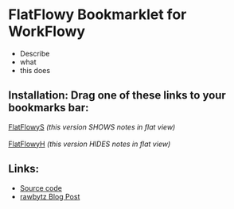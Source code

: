 # FlatFlowy Bookmarklet for WorkFlowy

- Describe
- what
- this does

## Installation: Drag one of these links to your bookmarks bar:

<!-- Special #setup editing instrucions go here -->
<a href="javascript:(function flatFlowy_2_7(hideNotes=false){if(typeof hideNotes!==&quot;boolean&quot;)hideNotes=false;function toastMsg(str,sec,err){WF.showMessage(str.bold(),err);setTimeout(()=&gt;WF.hideMessage(),(sec||2)*1e3)}const css=`.page.searching .project .name${hideNotes?&quot;,.page.searching .project .notes&quot;:&quot;&quot;}{display:none!important}.page.searching .project.matches .name.matches{display:block!important}.page.searching .selected&gt;.children&gt;.project .project{margin:0 0 4px!important}.page.searching .children{margin:0!important;padding:0!important;border:0!important}.page.searching .childrenEnd{height:0!important}`;const h=`data:text/css;charset=UTF-8,${encodeURIComponent(css)}`;const s=document.querySelector(`link[href=&quot;${h}&quot;]`);const noSearch=WF.currentSearchQuery()===null;if(s){if(noSearch)toastMsg(`FlatFlowy: ${s.disabled?&quot;ON&quot;:&quot;OFF&quot;}`);return void(s.disabled=!s.disabled)}const a=document.createElement(&quot;link&quot;);a.rel=&quot;stylesheet&quot;;a.href=h;document.head.appendChild(a);if(noSearch)toastMsg(&quot;Flatflowy: ON&quot;)})();">FlatFlowyS</a> <i>(this version SHOWS notes in flat view)</i>
<br><br>
<a href="javascript:(function flatFlowy_2_7(hideNotes=true){if(typeof hideNotes!==&quot;boolean&quot;)hideNotes=false;function toastMsg(str,sec,err){WF.showMessage(str.bold(),err);setTimeout(()=&gt;WF.hideMessage(),(sec||2)*1e3)}const css=`.page.searching .project .name${hideNotes?&quot;,.page.searching .project .notes&quot;:&quot;&quot;}{display:none!important}.page.searching .project.matches .name.matches{display:block!important}.page.searching .selected&gt;.children&gt;.project .project{margin:0 0 4px!important}.page.searching .children{margin:0!important;padding:0!important;border:0!important}.page.searching .childrenEnd{height:0!important}`;const h=`data:text/css;charset=UTF-8,${encodeURIComponent(css)}`;const s=document.querySelector(`link[href=&quot;${h}&quot;]`);const noSearch=WF.currentSearchQuery()===null;if(s){if(noSearch)toastMsg(`FlatFlowy: ${s.disabled?&quot;ON&quot;:&quot;OFF&quot;}`);return void(s.disabled=!s.disabled)}const a=document.createElement(&quot;link&quot;);a.rel=&quot;stylesheet&quot;;a.href=h;document.head.appendChild(a);if(noSearch)toastMsg(&quot;Flatflowy: ON&quot;)})();">FlatFlowyH</a> <i>(this version HIDES notes in flat view)</i>


## Links:
- [Source code](https://github.com/rawbytz/flatflowy/blob/master/FlatFlowy.js)
- [rawbytz Blog Post](https://rawbytz.wordpress.com/2015/12/16/flat-workflowy-lists/)


<!-- 
LINKS REFERENCING THIS

@SOFTWARE https://rawbytz.wordpress.com/software/

@BLOG https://rawbytz.wordpress.com/2015/12/16/flat-workflowy-lists/

@WFBLOG https://blog.workflowy.com/2016/05/26/dr-workflowy-dissects-stress-and-anxiety/

 -->
